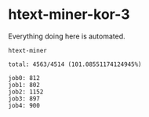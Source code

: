 # htext-miner-kor-3

Everything doing here is automated.

```
htext-miner

total: 4563/4514 (101.08551174124945%)

job0: 812
job1: 802
job2: 1152
job3: 897
job4: 900
```